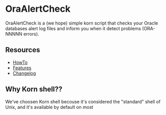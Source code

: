 # OraAlertCheck #

OraAlertCheck is a (we hope) simple korn script that checks your Oracle databases alert log files and inform you when it detect problems (ORA-NNNNN errors).

## Resources ##

  * [HowTo](http://code.google.com/p/oraalertcheck/wiki/HowTo)
  * [Features](http://code.google.com/p/oraalertcheck/wiki/Features)
  * [Changelog](http://code.google.com/p/oraalertcheck/wiki/Changelog)

## Why Korn shell?? ##

We've choosen Korn shell becouse it's considered the "standard" shell of Unix, and it's available by default on most 